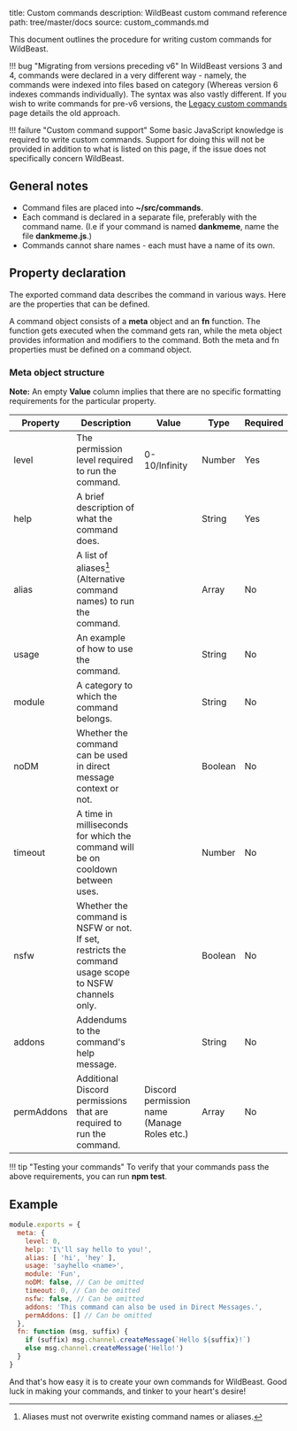 title: Custom commands
description: WildBeast custom command reference
path: tree/master/docs
source: custom_commands.md

This document outlines the procedure for writing custom commands for WildBeast.

!!! bug "Migrating from versions preceding v6"
    In WildBeast versions 3 and 4, commands were declared in a very different way - namely, the commands were indexed into files based on category (Whereas version 6 indexes commands individually). The syntax was also vastly different. If you wish to write commands for pre-v6 versions, the [Legacy custom commands](/legacy_custom_commands) page details the old approach.

!!! failure "Custom command support"
    Some basic JavaScript knowledge is required to write custom commands. Support for doing this will not be provided in addition to what is listed on this page, if the issue does not specifically concern WildBeast.

## General notes

- Command files are placed into **~/src/commands**.
- Each command is declared in a separate file, preferably with the command name. (I.e if your command is named **dankmeme**, name the file **dankmeme.js**.)
- Commands cannot share names - each must have a name of its own.

## Property declaration

The exported command data describes the command in various ways. Here are the properties that can be defined.

A command object consists of a **meta** object and an **fn** function. The function gets executed when the command gets ran, while the meta object provides information and modifiers to the command. Both the meta and fn properties must be defined on a command object.

### Meta object structure

**Note:** An empty **Value** column implies that there are no specific formatting requirements for the particular property.

| Property | Description | Value | Type | Required |
| -------- | ----------- | ----- | ---- | -------- |
| level | The permission level required to run the command. | 0-10/Infinity | Number | Yes |
| help | A brief description of what the command does. |  | String | Yes |
| alias | A list of aliases[^1] (Alternative command names) to run the command. |  | Array<String> | No |
| usage | An example of how to use the command. |  | String | No |
| module | A category to which the command belongs. |  | String | No |
| noDM | Whether the command can be used in direct message context or not. |  | Boolean | No |
| timeout | A time in milliseconds for which the command will be on cooldown between uses. |  | Number | No |
| nsfw | Whether the command is NSFW or not. If set, restricts the command usage scope to NSFW channels only. |  | Boolean | No |
| addons | Addendums to the command's help message. |  | String | No |
| permAddons | Additional Discord permissions that are required to run the command. | Discord permission name (Manage Roles etc.) | Array<String> | No |


!!! tip "Testing your commands"
    To verify that your commands pass the above requirements, you can run **npm test**. 

## Example

```js
module.exports = {
  meta: {
    level: 0,
    help: 'I\'ll say hello to you!',
    alias: [ 'hi', 'hey' ],
    usage: 'sayhello <name>',
    module: 'Fun',
    noDM: false, // Can be omitted
    timeout: 0, // Can be omitted
    nsfw: false, // Can be omitted
    addons: 'This command can also be used in Direct Messages.',
    permAddons: [] // Can be omitted
  },
  fn: function (msg, suffix) {
    if (suffix) msg.channel.createMessage(`Hello ${suffix}!`)
    else msg.channel.createMessage('Hello!')
  }
}
```

And that's how easy it is to create your own commands for WildBeast. Good luck in making your commands, and tinker to your heart's desire!

[^1]: Aliases must not overwrite existing command names or aliases.

